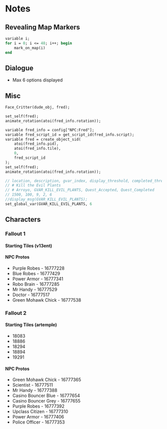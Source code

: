 # Notes

## Revealing Map Markers

```pascal
variable i;
for i = 0; i <= 48; i++; begin
    mark_on_map(i)
end
```

## Dialogue

- Max 6 options displayed

## Misc

```pascal
Face_Critter(dude_obj, fred);

set_self(fred);
animate_rotation(atoi(fred_info.rotation));
```

```pascal
variable fred_info = config["NPC:Fred"];
variable fred_script_id = get_script_id(fred_info.script);
variable fred = create_object_sid(
    atoi(fred_info.pid),
    atoi(fred_info.tile),
    0,
    fred_script_id
);
set_self(fred);
animate_rotation(atoi(fred_info.rotation));
```

```pascal
// location, description, gvar_index, display_threshold, completed_threshold
// # Kill the Evil Plants
// # Arroyo, GVAR_KILL_EVIL_PLANTS, Quest_Accepted, Quest_Completed
// 1500, 100, 9, 2, 6
//display_msg(GVAR_KILL_EVIL_PLANTS);
set_global_var(GVAR_KILL_EVIL_PLANTS, 6
```

## Characters

### Fallout 1

#### Starting Tiles (v13ent)



#### NPC Protos

- Purple Robes - 16777228
- Blue Robes - 16777429
- Power Armor - 16777341
- Robo Brain - 16777285
- Mr Handy - 16777529
- Doctor - 16777517
- Green Mohawk Chick - 16777538

### Fallout 2

#### Starting Tiles (artemple)

- 18083
- 18886
- 18294
- 18894
- 19291

#### NPC Protos

- Green Mohawk Chick - 16777365
- Scientist - 16777511
- Mr Handy - 16777388
- Casino Bouncer Blue - 16777654
- Casino Bouncer Grey - 16777655
- Purple Robes - 16777392
- Upclass Citizen - 16777310
- Power Armor - 16777406
- Police Officer - 16777353
